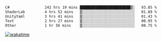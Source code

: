 <!--START_SECTION:waka-->

```txt
C#                242 hrs 19 mins ███████████████████████▒░   93.85 %
ShaderLab         4 hrs 52 mins   ▒░░░░░░░░░░░░░░░░░░░░░░░░   01.89 %
UnityYaml         3 hrs 41 mins   ▒░░░░░░░░░░░░░░░░░░░░░░░░   01.43 %
Text              2 hrs 27 mins   ▒░░░░░░░░░░░░░░░░░░░░░░░░   00.95 %
Other             1 hr 56 mins    ▒░░░░░░░░░░░░░░░░░░░░░░░░   00.75 %
```

<!--END_SECTION:waka-->
[![wakatime](https://wakatime.com/badge/user/6c2f442e-41b4-42e3-bc06-d5d8203ad1da.svg)](https://wakatime.com/@6c2f442e-41b4-42e3-bc06-d5d8203ad1da)
